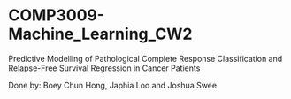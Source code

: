 # COMP3009-Machine_Learning_CW2
Predictive Modelling of Pathological Complete Response Classification and Relapse-Free Survival Regression in Cancer Patients

Done by: Boey Chun Hong, Japhia Loo and Joshua Swee
